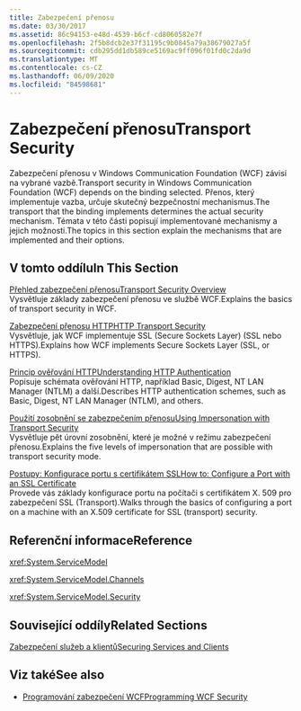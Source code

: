 ```yaml
---
title: Zabezpečení přenosu
ms.date: 03/30/2017
ms.assetid: 86c94153-e48d-4539-b6cf-cd8060582e7f
ms.openlocfilehash: 2f5b8dcb2e37f31195c9b0845a79a38679027a5f
ms.sourcegitcommit: cdb295dd1db589ce5169ac9ff096f01fd0c2da9d
ms.translationtype: MT
ms.contentlocale: cs-CZ
ms.lasthandoff: 06/09/2020
ms.locfileid: "84598681"
---
```

# <a name="transport-security"></a><span data-ttu-id="f9fff-102">Zabezpečení přenosu</span><span class="sxs-lookup"><span data-stu-id="f9fff-102">Transport Security</span></span>
<span data-ttu-id="f9fff-103">Zabezpečení přenosu v Windows Communication Foundation (WCF) závisí na vybrané vazbě.</span><span class="sxs-lookup"><span data-stu-id="f9fff-103">Transport security in Windows Communication Foundation (WCF) depends on the binding selected.</span></span> <span data-ttu-id="f9fff-104">Přenos, který implementuje vazba, určuje skutečný bezpečnostní mechanismus.</span><span class="sxs-lookup"><span data-stu-id="f9fff-104">The transport that the binding implements determines the actual security mechanism.</span></span> <span data-ttu-id="f9fff-105">Témata v této části popisují implementované mechanismy a jejich možnosti.</span><span class="sxs-lookup"><span data-stu-id="f9fff-105">The topics in this section explain the mechanisms that are implemented and their options.</span></span>  
  
## <a name="in-this-section"></a><span data-ttu-id="f9fff-106">V tomto oddílu</span><span class="sxs-lookup"><span data-stu-id="f9fff-106">In This Section</span></span>  
 [<span data-ttu-id="f9fff-107">Přehled zabezpečení přenosu</span><span class="sxs-lookup"><span data-stu-id="f9fff-107">Transport Security Overview</span></span>](transport-security-overview.md)  
 <span data-ttu-id="f9fff-108">Vysvětluje základy zabezpečení přenosu ve službě WCF.</span><span class="sxs-lookup"><span data-stu-id="f9fff-108">Explains the basics of transport security in WCF.</span></span>  
  
 [<span data-ttu-id="f9fff-109">Zabezpečení přenosu HTTP</span><span class="sxs-lookup"><span data-stu-id="f9fff-109">HTTP Transport Security</span></span>](http-transport-security.md)  
 <span data-ttu-id="f9fff-110">Vysvětluje, jak WCF implementuje SSL (Secure Sockets Layer) (SSL nebo HTTPS).</span><span class="sxs-lookup"><span data-stu-id="f9fff-110">Explains how WCF implements Secure Sockets Layer (SSL, or HTTPS).</span></span>  
  
 [<span data-ttu-id="f9fff-111">Princip ověřování HTTP</span><span class="sxs-lookup"><span data-stu-id="f9fff-111">Understanding HTTP Authentication</span></span>](understanding-http-authentication.md)  
 <span data-ttu-id="f9fff-112">Popisuje schémata ověřování HTTP, například Basic, Digest, NT LAN Manager (NTLM) a další.</span><span class="sxs-lookup"><span data-stu-id="f9fff-112">Describes HTTP authentication schemes, such as Basic, Digest, NT LAN Manager (NTLM), and others.</span></span>  
  
 [<span data-ttu-id="f9fff-113">Použití zosobnění se zabezpečením přenosu</span><span class="sxs-lookup"><span data-stu-id="f9fff-113">Using Impersonation with Transport Security</span></span>](using-impersonation-with-transport-security.md)  
 <span data-ttu-id="f9fff-114">Vysvětluje pět úrovní zosobnění, které je možné v režimu zabezpečení přenosu.</span><span class="sxs-lookup"><span data-stu-id="f9fff-114">Explains the five levels of impersonation that are possible with transport security mode.</span></span>  
  
 [<span data-ttu-id="f9fff-115">Postupy: Konfigurace portu s certifikátem SSL</span><span class="sxs-lookup"><span data-stu-id="f9fff-115">How to: Configure a Port with an SSL Certificate</span></span>](how-to-configure-a-port-with-an-ssl-certificate.md)  
 <span data-ttu-id="f9fff-116">Provede vás základy konfigurace portu na počítači s certifikátem X. 509 pro zabezpečení SSL (Transport).</span><span class="sxs-lookup"><span data-stu-id="f9fff-116">Walks through the basics of configuring a port on a machine with an X.509 certificate for SSL (transport) security.</span></span>  
  
## <a name="reference"></a><span data-ttu-id="f9fff-117">Referenční informace</span><span class="sxs-lookup"><span data-stu-id="f9fff-117">Reference</span></span>  
 <xref:System.ServiceModel>  
  
 <xref:System.ServiceModel.Channels>  
  
 <xref:System.ServiceModel.Security>  
  
## <a name="related-sections"></a><span data-ttu-id="f9fff-118">Související oddíly</span><span class="sxs-lookup"><span data-stu-id="f9fff-118">Related Sections</span></span>  
 [<span data-ttu-id="f9fff-119">Zabezpečení služeb a klientů</span><span class="sxs-lookup"><span data-stu-id="f9fff-119">Securing Services and Clients</span></span>](securing-services-and-clients.md)  
  
## <a name="see-also"></a><span data-ttu-id="f9fff-120">Viz také</span><span class="sxs-lookup"><span data-stu-id="f9fff-120">See also</span></span>

- [<span data-ttu-id="f9fff-121">Programování zabezpečení WCF</span><span class="sxs-lookup"><span data-stu-id="f9fff-121">Programming WCF Security</span></span>](programming-wcf-security.md)
